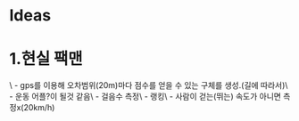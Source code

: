 # Ideas

  <h1>1.현실 팩맨</h1>\
    - gps를 이용해 오차범위(20m)마다 점수를 얻을 수 있는 구체를 생성.(길에 따라서)\
    - 운동 어플?이 될것 같음\
    - 걸음수 측정\
    - 랭킹\
    - 사람이 걷는(뛰는) 속도가 아니면 측정x(20km/h)
    
